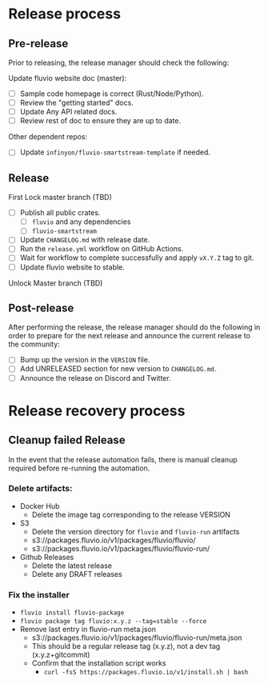 # Release process


## Pre-release

Prior to releasing, the release manager should check the following:

Update fluvio website doc (master):

- [ ] Sample code homepage is correct (Rust/Node/Python).
- [ ] Review the "getting started" docs.
- [ ] Update Any API related docs.
- [ ] Review rest of doc to ensure they are up to date.

Other dependent repos:
- [ ] Update `infinyon/fluvio-smartstream-template` if needed.

## Release

First Lock master branch (TBD)

- [ ] Publish all public crates.
  - [ ] `fluvio` and any dependencies
  - [ ] `fluvio-smartstream`
- [ ] Update `CHANGELOG.md` with release date.
- [ ] Run the `release.yml` workflow on GitHub Actions.
- [ ] Wait for workflow to complete successfully and apply `vX.Y.Z` tag to git.
- [ ] Update fluvio website to stable.

Unlock Master branch (TBD)

## Post-release

After performing the release, the release manager should do the following in order
to prepare for the next release and announce the current release to the community:

- [ ] Bump up the version in the `VERSION` file.
- [ ] Add UNRELEASED section for new version to `CHANGELOG.md`.
- [ ] Announce the release on Discord and Twitter.

# Release recovery process

## Cleanup failed Release
In the event that the release automation fails, there is manual cleanup required before re-running the automation.

### Delete artifacts:
- Docker Hub
  - Delete the image tag corresponding to the release VERSION  
- S3
  - Delete the version directory for `fluvio` and `fluvio-run` artifacts
  - s3://packages.fluvio.io/v1/packages/fluvio/fluvio/<VERSION>
  - s3://packages.fluvio.io/v1/packages/fluvio/fluvio-run/<VERSION>
- Github Releases
  - Delete the latest release
  - Delete any DRAFT releases

### Fix the installer
- `fluvio install fluvio-package`
- `fluvio package tag fluvio:x.y.z --tag=stable --force`
- Remove last entry in fluvio-run meta.json
  - s3://packages.fluvio.io/v1/packages/fluvio/fluvio-run/meta.json 
  - This should be a regular release tag (x.y.z), not a dev tag (x.y.z+gitcommit)
  - Confirm that the installation script works
    - `curl -fsS https://packages.fluvio.io/v1/install.sh | bash`
